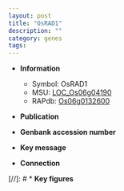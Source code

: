 ```yaml
---
layout: post
title: "OsRAD1"
description: ""
category: genes
tags: 
---
```


* **Information**  
    + Symbol: OsRAD1  
    + MSU: [LOC_Os06g04190](http://rice.uga.edu/cgi-bin/ORF_infopage.cgi?orf=LOC_Os06g04190)  
    + RAPdb: [Os06g0132600](http://rapdb.dna.affrc.go.jp/viewer/gbrowse_details/irgsp1?name=Os06g0132600)  

* **Publication**  

* **Genbank accession number**  

* **Key message**  

* **Connection**  

[//]: # * **Key figures**  


